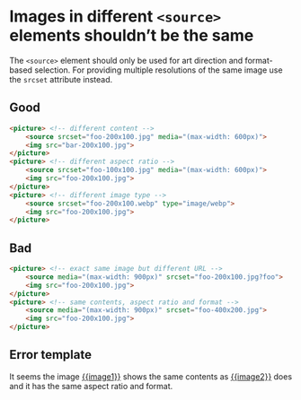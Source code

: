 # Images in different `<source>` elements shouldn’t be the same

The `<source>` element should only be used for art direction and format-based selection. For providing multiple resolutions of the same image use the `srcset` attribute instead.

## Good

```html
<picture> <!-- different content -->
	<source srcset="foo-200x100.jpg" media="(max-width: 600px)">
	<img src="bar-200x100.jpg">
</picture>
<picture> <!-- different aspect ratio -->
	<source srcset="foo-100x100.jpg" media="(max-width: 600px)">
	<img src="foo-200x100.jpg">
</picture>
<picture> <!-- different image type -->
	<source srcset="foo-200x100.webp" type="image/webp">
	<img src="foo-200x100.jpg">
</picture>
```

## Bad

```html
<picture> <!-- exact same image but different URL -->
	<source media="(max-width: 900px)" srcset="foo-200x100.jpg?foo">
	<img src="foo-200x100.jpg">
</picture>
<picture> <!-- same contents, aspect ratio and format -->
	<source media="(max-width: 900px)" srcset="foo-400x200.jpg">
	<img src="foo-200x100.jpg">
</picture>
```

## Error template

It seems the image [{{image1}}]({{image1Url}}) shows the same contents as [{{image2}}]({{image2Url}}) does and it has the same aspect ratio and format.
